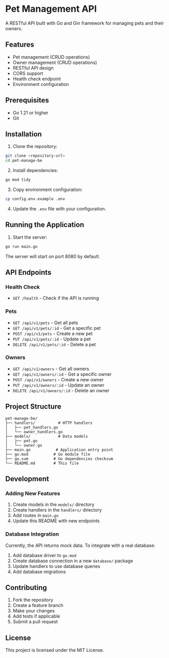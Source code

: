 # Pet Management API

A RESTful API built with Go and Gin framework for managing pets and their owners.

## Features

- Pet management (CRUD operations)
- Owner management (CRUD operations)
- RESTful API design
- CORS support
- Health check endpoint
- Environment configuration

## Prerequisites

- Go 1.21 or higher
- Git

## Installation

1. Clone the repository:

```bash
git clone <repository-url>
cd pet-manage-be
```

2. Install dependencies:

```bash
go mod tidy
```

3. Copy environment configuration:

```bash
cp config.env.example .env
```

4. Update the `.env` file with your configuration.

## Running the Application

1. Start the server:

```bash
go run main.go
```

The server will start on port 8080 by default.

## API Endpoints

### Health Check

- `GET /health` - Check if the API is running

### Pets

- `GET /api/v1/pets` - Get all pets
- `GET /api/v1/pets/:id` - Get a specific pet
- `POST /api/v1/pets` - Create a new pet
- `PUT /api/v1/pets/:id` - Update a pet
- `DELETE /api/v1/pets/:id` - Delete a pet

### Owners

- `GET /api/v1/owners` - Get all owners
- `GET /api/v1/owners/:id` - Get a specific owner
- `POST /api/v1/owners` - Create a new owner
- `PUT /api/v1/owners/:id` - Update an owner
- `DELETE /api/v1/owners/:id` - Delete an owner

## Project Structure

```
pet-manage-be/
├── handlers/          # HTTP handlers
│   ├── pet_handlers.go
│   └── owner_handlers.go
├── models/            # Data models
│   ├── pet.go
│   └── owner.go
├── main.go           # Application entry point
├── go.mod           # Go module file
├── go.sum           # Go dependencies checksum
└── README.md        # This file
```

## Development

### Adding New Features

1. Create models in the `models/` directory
2. Create handlers in the `handlers/` directory
3. Add routes in `main.go`
4. Update this README with new endpoints

### Database Integration

Currently, the API returns mock data. To integrate with a real database:

1. Add database driver to `go.mod`
2. Create database connection in a new `database/` package
3. Update handlers to use database queries
4. Add database migrations

## Contributing

1. Fork the repository
2. Create a feature branch
3. Make your changes
4. Add tests if applicable
5. Submit a pull request

## License

This project is licensed under the MIT License.
